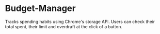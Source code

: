 # Budget-Manager
Tracks spending habits using Chrome's storage API. Users can check their total spent, their limit and overdraft at the click of a button.
